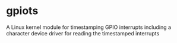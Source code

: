 # gpiots

A Linux kernel module for timestamping GPIO interrupts
including a character device driver for reading the timestamped interrupts

